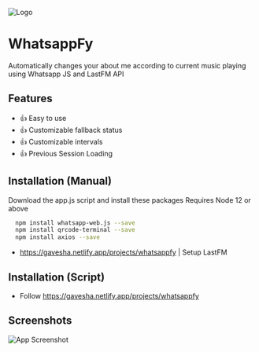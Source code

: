 

![Logo](https://gavesha.netlify.app/projects/whatsappfy/whatsappfy-logo.png)


# WhatsappFy

Automatically changes your about me according to current music playing
using Whatsapp JS and LastFM API



## Features

- 👍 Easy to use
- 👍 Customizable fallback status
- 👍 Customizable intervals
- 👍 Previous Session Loading



## Installation (Manual)

Download the app.js script and install these packages
Requires Node 12 or above
```bash
  npm install whatsapp-web.js --save
  npm install qrcode-terminal --save
  npm install axios --save
```

- https://gavesha.netlify.app/projects/whatsappfy | Setup LastFM
    
## Installation (Script)

- Follow https://gavesha.netlify.app/projects/whatsappfy
## Screenshots

![App Screenshot](https://gavesha.netlify.app/projects/whatsappfy/preview.jpg)



